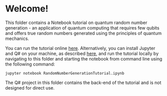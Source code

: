 # Welcome!

This folder contains a Notebook tutorial on quantum random number generation - 
an application of quantum computing that requires few qubits and offers true random numbers generated using the principles of quantum mechanics.

You can run the tutorial online [here](https://mybinder.org/v2/gh/Microsoft/QuantumKatas/master?filepath=tutorials/RandomNumberGeneration%2FRandomNumberGenerationTutorial.ipynb). Alternatively, you can install Jupyter and Q# on your machine, as described [here](https://docs.microsoft.com/quantum/install-guide/jupyter), and run the tutorial locally by navigating to this folder and starting the notebook from command line using the following command: 

    jupyter notebook RandomNumberGenerationTutorial.ipynb

The Q# project in this folder contains the back-end of the tutorial and is not designed for direct use.

